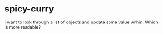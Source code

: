 # spicy-curry

I want to look through a list of objects and update some value within.  Which is
more readable?
